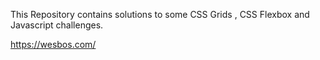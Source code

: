 
This Repository contains solutions to some CSS Grids , CSS Flexbox and Javascript challenges.

https://wesbos.com/

